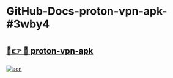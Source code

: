 # GitHub-Docs-proton-vpn-apk-#3wby4

# <h2><a href="https://andorid.site?title=proton-vpn-apk&ref=07A">🔗👉 🔴 proton-vpn-apk</a></h2>

[![acn](https://github.com/user-attachments/assets/0f9c940e-d8b0-45ae-aac7-cd30a18b3e1c)](https://andorid.site?title=proton-vpn-apk&ref=07A)

